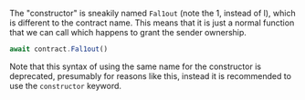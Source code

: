 The "constructor" is sneakily named `Fal1out` (note the 1, instead of l), which is different to the contract name. This means that it is just a normal function that we can call which happens to grant the sender ownership.

```javascript
await contract.Fal1out()
```

Note that this syntax of using the same name for the constructor is deprecated, presumably for reasons like this, instead it is recommended to use the `constructor` keyword. 

